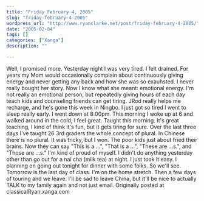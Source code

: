 ```yaml
---
title: "Friday February 4, 2005"
slug: "friday-february-4-2005"
wordpress_url: "http://www.ryanclarke.net/post/friday-february-4-2005/"
date: "2005-02-04"
tags: []
categories: ["Xanga"]
description: ""

---
```


Well, I promised more. Yesterday night I was very tired. I felt drained. For years my Mom would occasionally complain about continuously giving energy and never getting any back and how she was so exauhsted. I never really bought her story. Now I know what she meant: emotional energy. I'm not really an emotional person, but repeatedly giving hours of each day teach kids and counseling friends can get tiring. JRod really helps me recharge, and he's gone this week in Ningbo. I just got so tired I went to sleep really early. I went down at 8:00pm.
 This morning I woke up at 6 and walked around in the cold, I feel great. Taught this morning. It's great teaching, I kind of think it's fun, but it gets tiring for sure. Over the last three days I've taught 26 3rd graders the whole concept of plural. In Chinese there is no plural. It was tricky, but I won. The poor kids just about fried their brains. Now they can say "This is a ...", "That is a ...", "These are ...s.", and "Those are ...s." I'm kind of proud of myself. I didn't do anything yesterday other than go out for a nai cha (milk tea) at night. I just took it easy. I planning on going out tonight for dinner with some folks. So we'll see.
 Tomorrow is the last day of class. I'm on the home stretch. Then a few days of touring and we leave. I'll be sad to leave China, but it'll be nice to actually TALK to my family again and not just email.
Originally posted at classicalRyan.xanga.com
